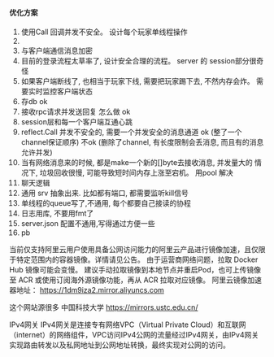 #### 优化方案
1. 使用Call 回调并发不安全。 设计每个玩家单线程操作
2. 
3. 与客户端通信消息加密
4. 目前的登录流程太草率了, 设计安全合理的流程。 server 的 session部分很奇怪
5. 如果客户端断线了, 也相当于玩家下线, 需要把玩家踢下去, 不然内存会炸。 需要实时监控客户端状态
6. 存db                       ok
7. 接收rpc请求并发送回复 怎么做   ok
8. session层和每一个客户端互通心跳
9. reflect.Call 并发不安全的, 需要一个并发安全的消息通道
    ok (整了一个channel保证顺序)
    不ok (删除了channel, 有长度限制会丢消息, 而且有的消息允许并发)
10. 当有网络消息来的时候, 都是make一个新的[]byte去接收消息, 并发量大的
   情况下, 垃圾回收很慢, 可能导致短时间内存上涨至宕机。
   用pool 解决
11. 聊天逻辑
12. 通用 srv 抽象出来. 比如都有端口, 都需要监听kill信号
13. 单线程的queue写了,不通用, 每个都要自己接读的协程
14. 日志用库, 不要用fmt了
15. server.json 配置不通用,写得通过方便一些
16. pb


当前仅支持阿里云用户使用具备公网访问能力的阿里云产品进行镜像加速，且仅限于特定范围内的容器镜像。详情请见公告。
由于运营商网络问题，拉取 Docker Hub 镜像可能会变慢。
建议手动拉取镜像到本地节点并重启Pod，也可上传镜像至 ACR 或使用订阅海外源镜像功能，再从 ACR 拉取对应镜像。
阿里云镜像加速器地址： https://1dm9iza2.mirror.aliyuncs.com


这个网站源很多
中国科技大学  https://mirrors.ustc.edu.cn/



IPv4网关
IPv4网关是连接专有网络VPC（Virtual Private Cloud）和互联网（internet）的网络组件，VPC访问IPv4公网的流量经过IPv4网关，由IPv4网关实现路由转发以及私网地址到公网地址转换，最终实现对公网的访问。